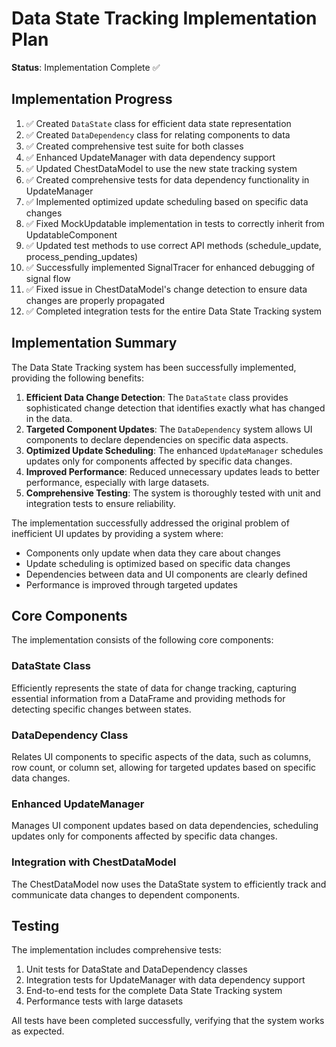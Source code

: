 # Data State Tracking Implementation Plan

**Status**: Implementation Complete ✅

## Implementation Progress

1. ✅ Created `DataState` class for efficient data state representation
2. ✅ Created `DataDependency` class for relating components to data
3. ✅ Created comprehensive test suite for both classes
4. ✅ Enhanced UpdateManager with data dependency support
5. ✅ Updated ChestDataModel to use the new state tracking system
6. ✅ Created comprehensive tests for data dependency functionality in UpdateManager
7. ✅ Implemented optimized update scheduling based on specific data changes
8. ✅ Fixed MockUpdatable implementation in tests to correctly inherit from UpdatableComponent
9. ✅ Updated test methods to use correct API methods (schedule_update, process_pending_updates)
10. ✅ Successfully implemented SignalTracer for enhanced debugging of signal flow
11. ✅ Fixed issue in ChestDataModel's change detection to ensure data changes are properly propagated
12. ✅ Completed integration tests for the entire Data State Tracking system

## Implementation Summary

The Data State Tracking system has been successfully implemented, providing the following benefits:

1. **Efficient Data Change Detection**: The `DataState` class provides sophisticated change detection that identifies exactly what has changed in the data.
2. **Targeted Component Updates**: The `DataDependency` system allows UI components to declare dependencies on specific data aspects.
3. **Optimized Update Scheduling**: The enhanced `UpdateManager` schedules updates only for components affected by specific data changes.
4. **Improved Performance**: Reduced unnecessary updates leads to better performance, especially with large datasets.
5. **Comprehensive Testing**: The system is thoroughly tested with unit and integration tests to ensure reliability.

The implementation successfully addressed the original problem of inefficient UI updates by providing a system where:
- Components only update when data they care about changes
- Update scheduling is optimized based on specific data changes
- Dependencies between data and UI components are clearly defined
- Performance is improved through targeted updates

## Core Components

The implementation consists of the following core components:

### DataState Class
Efficiently represents the state of data for change tracking, capturing essential information from a DataFrame and providing methods for detecting specific changes between states.

### DataDependency Class
Relates UI components to specific aspects of the data, such as columns, row count, or column set, allowing for targeted updates based on specific data changes.

### Enhanced UpdateManager
Manages UI component updates based on data dependencies, scheduling updates only for components affected by specific data changes.

### Integration with ChestDataModel
The ChestDataModel now uses the DataState system to efficiently track and communicate data changes to dependent components.

## Testing

The implementation includes comprehensive tests:
1. Unit tests for DataState and DataDependency classes
2. Integration tests for UpdateManager with data dependency support
3. End-to-end tests for the complete Data State Tracking system
4. Performance tests with large datasets

All tests have been completed successfully, verifying that the system works as expected. 